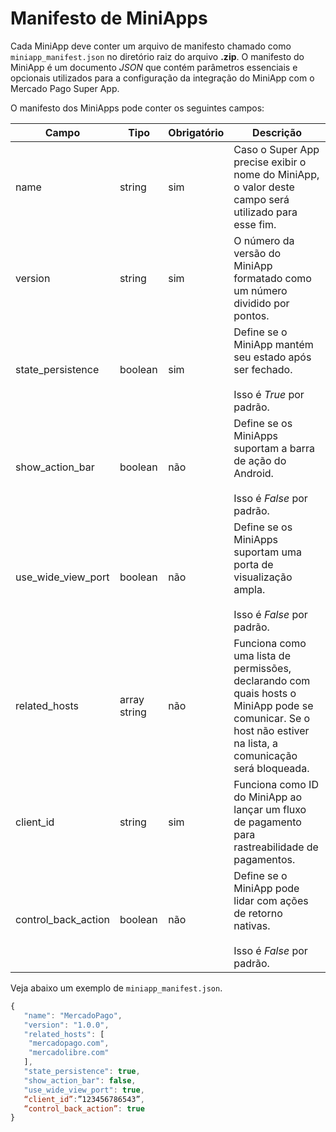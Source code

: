 # Manifesto de MiniApps 

Cada MiniApp deve conter um arquivo de manifesto chamado como `miniapp_manifest.json` no diretório raiz do arquivo **.zip**. O manifesto do MiniApp é um documento _JSON_ que contém parâmetros essenciais e opcionais utilizados para a configuração da integração do MiniApp com o Mercado Pago Super App.

O manifesto dos MiniApps pode conter os seguintes campos:

| Campo  | Tipo  | Obrigatório  | Descrição |
| --- | --- | --- | --- |
| name | string | sim | Caso o Super App precise exibir o nome do MiniApp, o valor deste campo será utilizado para esse fim. | 
| version | string | sim | O número da versão do MiniApp formatado como um número dividido por pontos.| 
| state_persistence | boolean | sim | Define se o MiniApp mantém seu estado após ser fechado. <br><br> Isso é *True* por padrão. | 
| show_action_bar | boolean | não | Define se os MiniApps suportam a barra de ação do Android. <br><br> Isso é *False* por padrão. | 
| use_wide_view_port | boolean | não | Define se os MiniApps suportam uma porta de visualização ampla. <br><br> Isso é *False* por padrão. | 
| related_hosts | array  string  | não | Funciona como uma lista de permissões, declarando com quais hosts o MiniApp pode se comunicar. Se o host não estiver na lista, a comunicação será bloqueada. | 
| client_id | string | sim | Funciona como ID do MiniApp ao lançar um fluxo de pagamento para rastreabilidade de pagamentos. | 
| control_back_action | boolean | não | Define se o MiniApp pode lidar com ações de retorno nativas. <br><br> Isso é *False* por padrão. | 

Veja abaixo um exemplo de `miniapp_manifest.json`.

```javascript
{
   "name": "MercadoPago",
   "version": "1.0.0",
   "related_hosts": [
  	"mercadopago.com",
	"mercadolibre.com"
   ],
   "state_persistence": true,
   "show_action_bar": false,
   "use_wide_view_port": true,
   “client_id”:”123456786543”,
   “control_back_action”: true
}
```